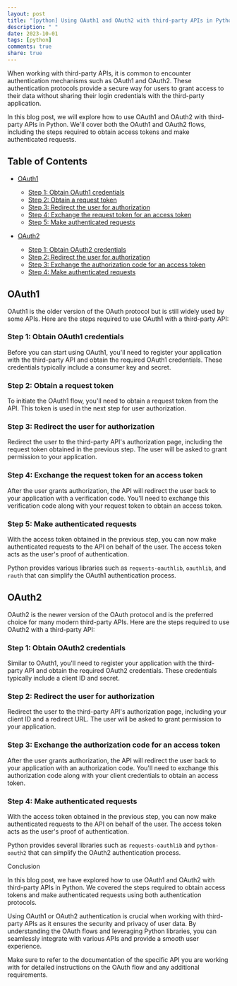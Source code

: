 ```yaml
---
layout: post
title: "[python] Using OAuth1 and OAuth2 with third-party APIs in Python"
description: " "
date: 2023-10-01
tags: [python]
comments: true
share: true
---
```


When working with third-party APIs, it is common to encounter authentication mechanisms such as OAuth1 and OAuth2. These authentication protocols provide a secure way for users to grant access to their data without sharing their login credentials with the third-party application.

In this blog post, we will explore how to use OAuth1 and OAuth2 with third-party APIs in Python. We'll cover both the OAuth1 and OAuth2 flows, including the steps required to obtain access tokens and make authenticated requests.

## Table of Contents

- [OAuth1](#oauth1)
  - [Step 1: Obtain OAuth1 credentials](#step-1-obtain-oauth1-credentials)
  - [Step 2: Obtain a request token](#step-2-obtain-a-request-token)
  - [Step 3: Redirect the user for authorization](#step-3-redirect-the-user-for-authorization)
  - [Step 4: Exchange the request token for an access token](#step-4-exchange-the-request-token-for-an-access-token)
  - [Step 5: Make authenticated requests](#step-5-make-authenticated-requests)

- [OAuth2](#oauth2)
  - [Step 1: Obtain OAuth2 credentials](#step-1-obtain-oauth2-credentials)
  - [Step 2: Redirect the user for authorization](#step-2-redirect-the-user-for-authorization)
  - [Step 3: Exchange the authorization code for an access token](#step-3-exchange-the-authorization-code-for-an-access-token)
  - [Step 4: Make authenticated requests](#step-4-make-authenticated-requests)

## OAuth1

OAuth1 is the older version of the OAuth protocol but is still widely used by some APIs. Here are the steps required to use OAuth1 with a third-party API:

### Step 1: Obtain OAuth1 credentials

Before you can start using OAuth1, you'll need to register your application with the third-party API and obtain the required OAuth1 credentials. These credentials typically include a consumer key and secret.

### Step 2: Obtain a request token

To initiate the OAuth1 flow, you'll need to obtain a request token from the API. This token is used in the next step for user authorization.

### Step 3: Redirect the user for authorization

Redirect the user to the third-party API's authorization page, including the request token obtained in the previous step. The user will be asked to grant permission to your application.

### Step 4: Exchange the request token for an access token

After the user grants authorization, the API will redirect the user back to your application with a verification code. You'll need to exchange this verification code along with your request token to obtain an access token.

### Step 5: Make authenticated requests

With the access token obtained in the previous step, you can now make authenticated requests to the API on behalf of the user. The access token acts as the user's proof of authentication.

Python provides various libraries such as `requests-oauthlib`, `oauthlib`, and `rauth` that can simplify the OAuth1 authentication process.

## OAuth2

OAuth2 is the newer version of the OAuth protocol and is the preferred choice for many modern third-party APIs. Here are the steps required to use OAuth2 with a third-party API:

### Step 1: Obtain OAuth2 credentials

Similar to OAuth1, you'll need to register your application with the third-party API and obtain the required OAuth2 credentials. These credentials typically include a client ID and secret.

### Step 2: Redirect the user for authorization

Redirect the user to the third-party API's authorization page, including your client ID and a redirect URL. The user will be asked to grant permission to your application.

### Step 3: Exchange the authorization code for an access token

After the user grants authorization, the API will redirect the user back to your application with an authorization code. You'll need to exchange this authorization code along with your client credentials to obtain an access token.

### Step 4: Make authenticated requests

With the access token obtained in the previous step, you can now make authenticated requests to the API on behalf of the user. The access token acts as the user's proof of authentication.

Python provides several libraries such as `requests-oauthlib` and `python-oauth2` that can simplify the OAuth2 authentication process.

Conclusion

In this blog post, we have explored how to use OAuth1 and OAuth2 with third-party APIs in Python. We covered the steps required to obtain access tokens and make authenticated requests using both authentication protocols.

Using OAuth1 or OAuth2 authentication is crucial when working with third-party APIs as it ensures the security and privacy of user data. By understanding the OAuth flows and leveraging Python libraries, you can seamlessly integrate with various APIs and provide a smooth user experience.

Make sure to refer to the documentation of the specific API you are working with for detailed instructions on the OAuth flow and any additional requirements.